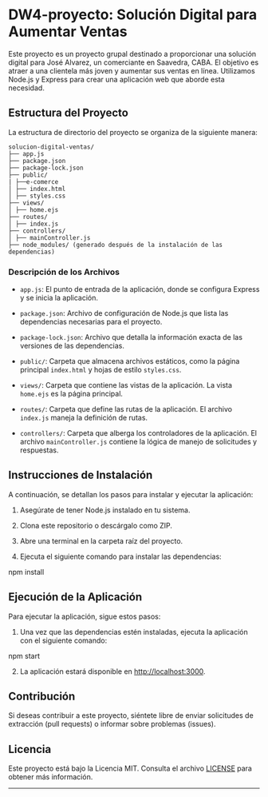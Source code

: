 # DW4-proyecto: Solución Digital para Aumentar Ventas

Este proyecto es un proyecto grupal destinado a proporcionar una solución digital para José Alvarez, un comerciante en Saavedra, CABA. El objetivo es atraer a una clientela más joven y aumentar sus ventas en línea. Utilizamos Node.js y Express para crear una aplicación web que aborde esta necesidad.

## Estructura del Proyecto

La estructura de directorio del proyecto se organiza de la siguiente manera:

```
solucion-digital-ventas/
├── app.js
├── package.json
├── package-lock.json
├── public/
| ├──e-comerce
│ ├── index.html
│ ├── styles.css
├── views/
│ ├── home.ejs
├── routes/
│ ├── index.js
├── controllers/
│ ├── mainController.js
├── node_modules/ (generado después de la instalación de las dependencias)

```


### Descripción de los Archivos

- `app.js`: El punto de entrada de la aplicación, donde se configura Express y se inicia la aplicación.

- `package.json`: Archivo de configuración de Node.js que lista las dependencias necesarias para el proyecto.

- `package-lock.json`: Archivo que detalla la información exacta de las versiones de las dependencias.

- `public/`: Carpeta que almacena archivos estáticos, como la página principal `index.html` y hojas de estilo `styles.css`.

- `views/`: Carpeta que contiene las vistas de la aplicación. La vista `home.ejs` es la página principal.

- `routes/`: Carpeta que define las rutas de la aplicación. El archivo `index.js` maneja la definición de rutas.

- `controllers/`: Carpeta que alberga los controladores de la aplicación. El archivo `mainController.js` contiene la lógica de manejo de solicitudes y respuestas.

## Instrucciones de Instalación

A continuación, se detallan los pasos para instalar y ejecutar la aplicación:

1. Asegúrate de tener Node.js instalado en tu sistema.

2. Clona este repositorio o descárgalo como ZIP.

3. Abre una terminal en la carpeta raíz del proyecto.

4. Ejecuta el siguiente comando para instalar las dependencias:

npm install

## Ejecución de la Aplicación

Para ejecutar la aplicación, sigue estos pasos:

1. Una vez que las dependencias estén instaladas, ejecuta la aplicación con el siguiente comando:

npm start


2. La aplicación estará disponible en [http://localhost:3000](http://localhost:3000).

## Contribución

Si deseas contribuir a este proyecto, siéntete libre de enviar solicitudes de extracción (pull requests) o informar sobre problemas (issues).

## Licencia

Este proyecto está bajo la Licencia MIT. Consulta el archivo [LICENSE](LICENSE) para obtener más información.

---
